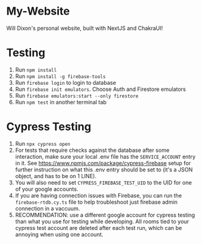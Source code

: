 # My-Website

Will Dixon's personal website, built with NextJS and ChakraUI!

# Testing

1. Run `npm install`
2. Run `npm install -g firebase-tools`
3. Run `firebase login` to login to database
4. Run `firebase init emulators`. Choose Auth and Firestore emulators
5. Run `firebase emulators:start --only firestore`
6. Run `npm test` in another terminal tab

# Cypress Testing

1. Run `npx cypress open`
2. For tests that require checks against the database after some interaction, make sure your local .env file has the `SERVICE_ACCOUNT` entry in it. See https://www.npmjs.com/package/cypress-firebase setup for further instruction on what this .env entry should be set to (it's a JSON object, and has to be on 1 LINE).
3. You will also need to set `CYPRESS_FIREBASE_TEST_UID` to the UID for one of your google accounts.
4. If you are having connection issues with Firebase, you can run the `firebase-rtdb.cy.ts` file to help troubleshoot just firebase admin connection in a vaccuum.
5. RECOMMENDATION: use a different google account for cypress testing than what you use for testing while developing. All rooms tied to your cypress test account are deleted after each test run, which can be annoying when using one account.
